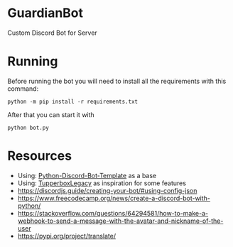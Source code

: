 # GuardianBot
Custom Discord Bot for Server

# Running

Before running the bot you will need to install all the requirements with this command:

`python -m pip install -r requirements.txt`

After that you can start it with

`python bot.py`

# Resources

- Using: [Python-Discord-Bot-Template](https://github.com/kkrypt0nn/Python-Discord-Bot-Template) as a base
- Using: [TupperboxLegacy](https://github.com/Tupperbox/TupperboxLegacy) as inspiration for some features
- https://discordjs.guide/creating-your-bot/#using-config-json
- https://www.freecodecamp.org/news/create-a-discord-bot-with-python/
- https://stackoverflow.com/questions/64294581/how-to-make-a-webhook-to-send-a-message-with-the-avatar-and-nickname-of-the-user
- https://pypi.org/project/translate/